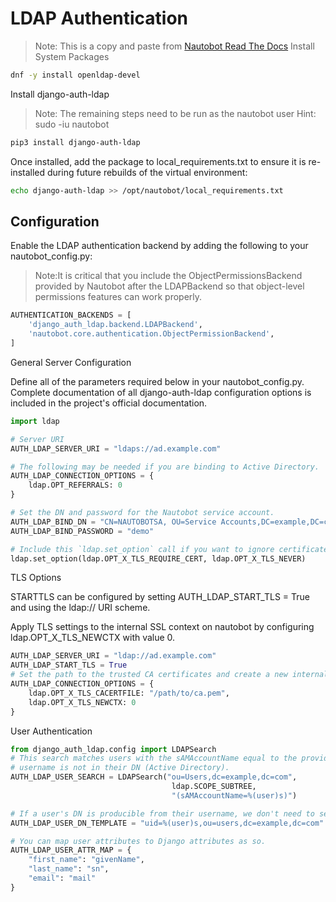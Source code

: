 # LDAP Authentication

>Note: This is a copy and paste from [Nautobot Read The Docs](https://nautobot.readthedocs.io/en/stable/configuration/authentication/ldap/)
Install System Packages

```bash
dnf -y install openldap-devel
```

Install django-auth-ldap

>Note: The remaining steps need to be run as the nautobot user
>Hint: sudo -iu nautobot

```bash
pip3 install django-auth-ldap
```

Once installed, add the package to local_requirements.txt to ensure it is re-installed during future rebuilds of the virtual environment:

```bash
echo django-auth-ldap >> /opt/nautobot/local_requirements.txt
```

## Configuration

Enable the LDAP authentication backend by adding the following to your nautobot_config.py:

>Note:It is critical that you include the ObjectPermissionsBackend provided by Nautobot after the LDAPBackend so that object-level permissions features can work properly.

```python
AUTHENTICATION_BACKENDS = [
    'django_auth_ldap.backend.LDAPBackend',
    'nautobot.core.authentication.ObjectPermissionBackend',
]
```

General Server Configuration

Define all of the parameters required below in your nautobot_config.py. Complete documentation of all django-auth-ldap configuration options is included in the project's official documentation.

```python
import ldap

# Server URI
AUTH_LDAP_SERVER_URI = "ldaps://ad.example.com"

# The following may be needed if you are binding to Active Directory.
AUTH_LDAP_CONNECTION_OPTIONS = {
    ldap.OPT_REFERRALS: 0
}

# Set the DN and password for the Nautobot service account.
AUTH_LDAP_BIND_DN = "CN=NAUTOBOTSA, OU=Service Accounts,DC=example,DC=com"
AUTH_LDAP_BIND_PASSWORD = "demo"

# Include this `ldap.set_option` call if you want to ignore certificate errors. This might be needed to accept a self-signed cert.
ldap.set_option(ldap.OPT_X_TLS_REQUIRE_CERT, ldap.OPT_X_TLS_NEVER)
```

TLS Options

STARTTLS can be configured by setting AUTH_LDAP_START_TLS = True and using the ldap:// URI scheme.

Apply TLS settings to the internal SSL context on nautobot by configuring ldap.OPT_X_TLS_NEWCTX with value 0.

```python
AUTH_LDAP_SERVER_URI = "ldap://ad.example.com"
AUTH_LDAP_START_TLS = True
# Set the path to the trusted CA certificates and create a new internal SSL context.
AUTH_LDAP_CONNECTION_OPTIONS = {
    ldap.OPT_X_TLS_CACERTFILE: "/path/to/ca.pem",
    ldap.OPT_X_TLS_NEWCTX: 0
}
```

User Authentication

```python
from django_auth_ldap.config import LDAPSearch
# This search matches users with the sAMAccountName equal to the provided username. This is required if the user's
# username is not in their DN (Active Directory).
AUTH_LDAP_USER_SEARCH = LDAPSearch("ou=Users,dc=example,dc=com",
                                    ldap.SCOPE_SUBTREE,
                                    "(sAMAccountName=%(user)s)")

# If a user's DN is producible from their username, we don't need to search.
AUTH_LDAP_USER_DN_TEMPLATE = "uid=%(user)s,ou=users,dc=example,dc=com"

# You can map user attributes to Django attributes as so.
AUTH_LDAP_USER_ATTR_MAP = {
    "first_name": "givenName",
    "last_name": "sn",
    "email": "mail"
}
```